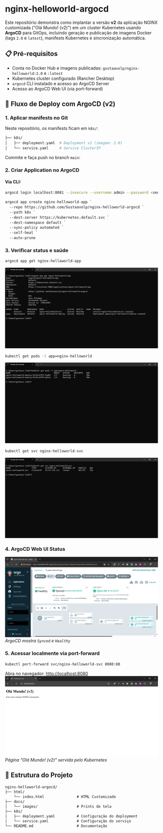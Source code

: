 # nginx-helloworld-argocd

Este repositório demonstra como implantar a versão **v2** da aplicação NGINX customizada ("Olá Mundo! (v2)") em um cluster Kubernetes usando **ArgoCD** para GitOps, incluindo geração e publicação de imagens Docker (tags `2.0` e `latest`), manifests Kubernetes e sincronização automática.

## 📋 Pré-requisitos

* Conta no Docker Hub e imagens publicadas: `gustaavolp/nginx-helloworld:2.0` e `:latest`
* Kubernetes cluster configurado (Rancher Desktop)
* `argocd` CLI instalado e acesso ao ArgoCD Server
* Acesso ao ArgoCD Web UI (via port-forward)

## 🚀 Fluxo de Deploy com ArgoCD (v2)

### 1. Aplicar manifests no Git

Neste repositório, os manifests ficam em `k8s/`:

```bash
├── k8s/
│   ├── deployment.yaml  # Deployment v2 (imagem: 2.0)
│   └── service.yaml     # Service ClusterIP
```

Commite e faça push no branch `main`:


### 2. Criar Application no ArgoCD

#### Via CLI:

```bash
argocd login localhost:8081 --insecure --username admin --password <senha>
```
```bash
argocd app create nginx-helloworld-app `
  --repo https://github.com/Gustaavolp/nginx-helloworld-argocd `
  --path k8s `
  --dest-server https://kubernetes.default.svc `
  --dest-namespace default `
  --sync-policy automated `
  --self-heal `
  --auto-prune
```

### 3. Verificar status e saúde

```bash
argocd app get nginx-helloworld-app
```
![argocd app get nginx-helloworld-app](docs/images/argocd-app-get-nginx-helloworld-app.png)

```bash
kubectl get pods -l app=nginx-helloworld
```
![kubectl get pods -l app=nginx-helloworld](docs/images/kubectl-get-pods--l-app=nginx-helloworld.png)

```bash
kubectl get svc nginx-helloworld-svc
```
![kubectl get svc nginx-helloworld-svc](docs/images/kubectl-get-svc-nginx-helloworld-svc.png)


### 4. ArgoCD Web UI Status

![Status da App no ArgoCD](docs/images/argocd-app-status.png)
*ArgoCD mostra `Synced` e `Healthy`*

### 5. Acessar localmente via port-forward

```bash
kubectl port-forward svc/nginx-helloworld-svc 8080:80
```

Abra no navegador: [http://localhost:8080](http://localhost:8080)
![Aplicação v2 em localhost](docs/images/localhost-v2.png)
*Página "Olá Mundo! (v2)" servida pelo Kubernetes*

## 📁 Estrutura do Projeto

```
nginx-helloworld-argocd/
├── html/
    └── index.html               # HTML Customizado
├── docs/
│   └── images/                  # Prints de tela
├── k8s/
│   ├── deployment.yaml          # Configuração do deployment
│   └── service.yaml             # Configuração do serviço
└── README.md                    # Documentação
```
